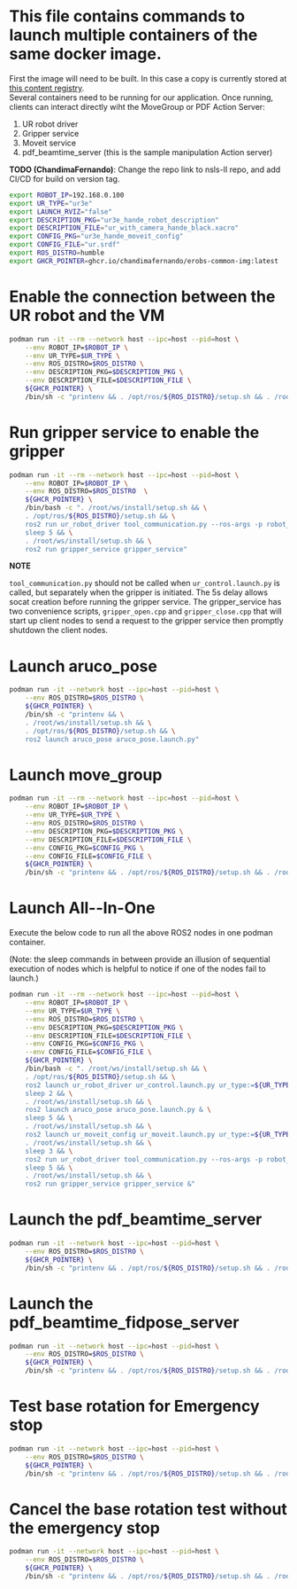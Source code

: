 # This file contains commands to launch multiple containers of the same docker image.
First the image will need to be built. In this case a copy is currently stored at 
[this content registry](ghcr.io/chandimafernando/erobs-common-img:latest).  
Several containers need to be running for our application. Once running, clients can interact directly wiht the MoveGroup or PDF Action Server:
1. UR robot driver
2. Gripper service
3. Moveit service
4. pdf_beamtime_server (this is the sample manipulation Action server)

**TODO (ChandimaFernando)**: Change the repo link to nsls-II repo, and add CI/CD for build on version tag.

```bash
export ROBOT_IP=192.168.0.100
export UR_TYPE="ur3e"
export LAUNCH_RVIZ="false"
export DESCRIPTION_PKG="ur3e_hande_robot_description"
export DESCRIPTION_FILE="ur_with_camera_hande_black.xacro"
export CONFIG_PKG="ur3e_hande_moveit_config"
export CONFIG_FILE="ur.srdf"
export ROS_DISTRO=humble
export GHCR_POINTER=ghcr.io/chandimafernando/erobs-common-img:latest
```

# Enable the connection between the UR robot and the VM
```bash
podman run -it --rm --network host --ipc=host --pid=host \
    --env ROBOT_IP=$ROBOT_IP \
    --env UR_TYPE=$UR_TYPE \
    --env ROS_DISTRO=$ROS_DISTRO \
    --env DESCRIPTION_PKG=$DESCRIPTION_PKG \
    --env DESCRIPTION_FILE=$DESCRIPTION_FILE \
    ${GHCR_POINTER} \
    /bin/sh -c "printenv && . /opt/ros/${ROS_DISTRO}/setup.sh && . /root/ws/install/setup.sh && ros2 launch ur_robot_driver ur_control.launch.py ur_type:=${UR_TYPE} robot_ip:=${ROBOT_IP} description_package:=${DESCRIPTION_PKG} description_file:=${DESCRIPTION_FILE} launch_rviz:=${LAUNCH_RVIZ} tool_voltage:=24"
```

# Run gripper service to enable the gripper 
```bash
podman run -it --rm --network host --ipc=host --pid=host \
    --env ROBOT_IP=$ROBOT_IP \
    --env ROS_DISTRO=$ROS_DISTRO  \
    ${GHCR_POINTER} \
    /bin/bash -c ". /root/ws/install/setup.sh && \
    . /opt/ros/${ROS_DISTRO}/setup.sh && \
    ros2 run ur_robot_driver tool_communication.py --ros-args -p robot_ip:=${ROBOT_IP} & \
    sleep 5 && \
    . /root/ws/install/setup.sh && \
    ros2 run gripper_service gripper_service"
```

**NOTE**

`tool_communication.py` should not be called when `ur_control.launch.py` is called, but separately when the gripper is initiated.  The 5s delay allows socat creation before running the gripper service. 
The gripper_service has two convenience scripts, `gripper_open.cpp` and `gripper_close.cpp` that will start up client nodes to send a request to the gripper service then promptly shutdown the client nodes.

# Launch aruco_pose 
```bash
podman run -it --network host --ipc=host --pid=host \
    --env ROS_DISTRO=$ROS_DISTRO \
    ${GHCR_POINTER} \
    /bin/sh -c "printenv && \
    . /root/ws/install/setup.sh && \
    . /opt/ros/${ROS_DISTRO}/setup.sh && \
    ros2 launch aruco_pose aruco_pose.launch.py"
```

# Launch move_group
```bash
podman run -it --rm --network host --ipc=host --pid=host \
    --env ROBOT_IP=$ROBOT_IP \
    --env UR_TYPE=$UR_TYPE \
    --env ROS_DISTRO=$ROS_DISTRO \
    --env DESCRIPTION_PKG=$DESCRIPTION_PKG \
    --env DESCRIPTION_FILE=$DESCRIPTION_FILE \
    --env CONFIG_PKG=$CONFIG_PKG \
    --env CONFIG_FILE=$CONFIG_FILE \
    ${GHCR_POINTER} \
    /bin/sh -c "printenv && . /opt/ros/${ROS_DISTRO}/setup.sh && . /root/ws/install/setup.sh && ros2 launch ur_moveit_config ur_moveit.launch.py ur_type:=${UR_TYPE} launch_rviz:=${LAUNCH_RVIZ} description_package:=${DESCRIPTION_PKG}  launch_servo:=false description_file:=${DESCRIPTION_FILE} moveit_config_package:=${CONFIG_PKG} moveit_config_file:=${CONFIG_FILE}"
```

# Launch All--In-One

Execute the below code to run all the above ROS2 nodes in one podman container.

(Note: the sleep commands in between provide an illusion of sequential execution of nodes which is helpful to notice  if one of the nodes fail to launch.)

```bash
podman run -it --rm --network host --ipc=host --pid=host \
    --env ROBOT_IP=$ROBOT_IP \
    --env UR_TYPE=$UR_TYPE \
    --env ROS_DISTRO=$ROS_DISTRO \
    --env DESCRIPTION_PKG=$DESCRIPTION_PKG \
    --env DESCRIPTION_FILE=$DESCRIPTION_FILE \
    --env CONFIG_PKG=$CONFIG_PKG \
    --env CONFIG_FILE=$CONFIG_FILE \
    ${GHCR_POINTER} \
    /bin/bash -c ". /root/ws/install/setup.sh && \
    . /opt/ros/${ROS_DISTRO}/setup.sh && \
    ros2 launch ur_robot_driver ur_control.launch.py ur_type:=${UR_TYPE} robot_ip:=${ROBOT_IP} description_package:=${DESCRIPTION_PKG} description_file:=${DESCRIPTION_FILE} launch_rviz:=${LAUNCH_RVIZ} tool_voltage:=24 & \
    sleep 2 && \
    . /root/ws/install/setup.sh && \
    ros2 launch aruco_pose aruco_pose.launch.py & \
    sleep 5 && \
    . /root/ws/install/setup.sh && \
    ros2 launch ur_moveit_config ur_moveit.launch.py ur_type:=${UR_TYPE} launch_rviz:=${LAUNCH_RVIZ} description_package:=${DESCRIPTION_PKG}  launch_servo:=false description_file:=${DESCRIPTION_FILE} moveit_config_package:=${CONFIG_PKG} moveit_config_file:=${CONFIG_FILE} & \
    . /root/ws/install/setup.sh && \
    sleep 3 && \
    ros2 run ur_robot_driver tool_communication.py --ros-args -p robot_ip:=${ROBOT_IP} & \
    sleep 5 && \
    . /root/ws/install/setup.sh && \
    ros2 run gripper_service gripper_service &"
```


# Launch the pdf_beamtime_server
```bash
podman run -it --network host --ipc=host --pid=host \
    --env ROS_DISTRO=$ROS_DISTRO \
    ${GHCR_POINTER} \
    /bin/sh -c "printenv && . /opt/ros/${ROS_DISTRO}/setup.sh && . /root/ws/install/setup.sh && ros2 launch pdf_beamtime pdf_beamtime.launch.py"
```

# Launch the pdf_beamtime_fidpose_server
```bash
podman run -it --network host --ipc=host --pid=host \
    --env ROS_DISTRO=$ROS_DISTRO \
    ${GHCR_POINTER} \
    /bin/sh -c "printenv && . /opt/ros/${ROS_DISTRO}/setup.sh && . /root/ws/install/setup.sh && ros2 launch pdf_beamtime pdf_beamtime_fidpose_server.launch.py"
```

# Test base rotation for Emergency stop
```bash
podman run -it --network host --ipc=host --pid=host \
    --env ROS_DISTRO=$ROS_DISTRO \
    ${GHCR_POINTER} \
    /bin/sh -c "printenv && . /opt/ros/${ROS_DISTRO}/setup.sh && . /root/ws/install/setup.sh && ros2 action send_goal pdf_beamtime_action_server pdf_beamtime_interfaces/action/PickPlaceControlMsg '{pickup_approach: [1.571, -1.571, 0.0, -1.571, 0.0, 0.0]}'"
```

# Cancel the base rotation test without the emergency stop
```bash
podman run -it --network host --ipc=host --pid=host \
    --env ROS_DISTRO=$ROS_DISTRO \
    ${GHCR_POINTER} \
    /bin/sh -c "printenv && . /opt/ros/${ROS_DISTRO}/setup.sh && . /root/ws/install/setup.sh && ros2 action send_goal pdf_beamtime_action_server pdf_beamtime_interfaces/action/PickPlaceControlMsg {pickup_approach: [1.571, -1.571, 0.0, -1.571, 0.0, 0.0,]} --cancel"
```
